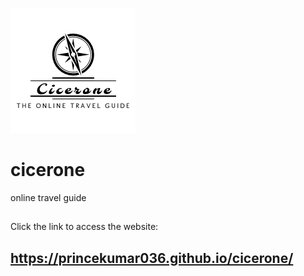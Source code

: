 ![](logo.png)
# cicerone
online travel guide
## 
Click the link to access the website:
## https://princekumar036.github.io/cicerone/
